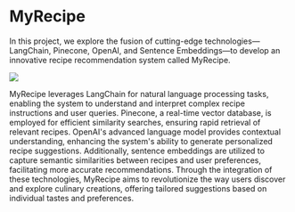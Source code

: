# MyRecipe

In this project, we explore the fusion of cutting-edge technologies—LangChain, Pinecone, OpenAI, and Sentence Embeddings—to develop an innovative recipe recommendation system called MyRecipe. 

<img src="/repository/assets/employee.png" >

MyRecipe leverages LangChain for natural language processing tasks, enabling the system to understand and interpret complex recipe instructions and user queries. Pinecone, a real-time vector database, is employed for efficient similarity searches, ensuring rapid retrieval of relevant recipes. OpenAI's advanced language model provides contextual understanding, enhancing the system's ability to generate personalized recipe suggestions. Additionally, sentence embeddings are utilized to capture semantic similarities between recipes and user preferences, facilitating more accurate recommendations. Through the integration of these technologies, MyRecipe aims to revolutionize the way users discover and explore culinary creations, offering tailored suggestions based on individual tastes and preferences.
